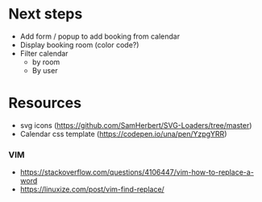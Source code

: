 # Next steps
- Add form / popup to add booking from calendar
- Display booking room (color code?)
- Filter calendar 
    - by room
    - By user

# Resources
- svg icons (https://github.com/SamHerbert/SVG-Loaders/tree/master)
- Calendar css template (https://codepen.io/una/pen/YzpgYRR)

### VIM
- https://stackoverflow.com/questions/4106447/vim-how-to-replace-a-word
- https://linuxize.com/post/vim-find-replace/
